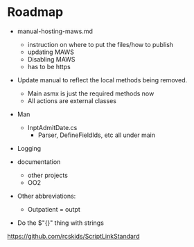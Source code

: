 ﻿# Roadmap

* manual-hosting-maws.md
    * instruction on where to put the files/how to publish
    * updating MAWS
    * Disabling MAWS
    * has to be https

* Update manual to reflect the local methods being removed.
    * Main asmx is just the required methods now
    * All actions are external classes

* Man
    * InptAdmitDate.cs
        * Parser, DefineFieldIds, etc all under main

* Logging


* documentation
    * other projects
    * OO2

* Other abbreviations:
    * Outpatient = outpt 

* Do the $"{}" thing with strings

https://github.com/rcskids/ScriptLinkStandard

<!-- 220418.113901 -->